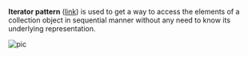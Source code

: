 **Iterator pattern** ([link](https://www.tutorialspoint.com/design_pattern/iterator_pattern.htm))
is used to get a way to access the elements of a collection object in sequential manner without 
any need to know its underlying representation.

![pic](https://www.dofactory.com/images/diagrams/net/iterator.gif)

